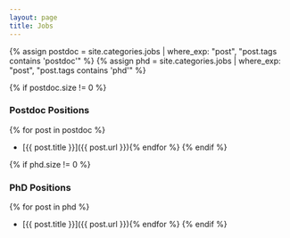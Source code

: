 ```yaml
---
layout: page
title: Jobs
---
```


{% assign postdoc = site.categories.jobs | where_exp: "post", "post.tags contains 'postdoc'" %}
{% assign phd = site.categories.jobs | where_exp: "post", "post.tags contains 'phd'" %}

{% if postdoc.size != 0 %}
### Postdoc Positions
{% for post in postdoc %}
- [{{ post.title }}]({{ post.url }}){% endfor %}
{% endif %}

{% if phd.size != 0 %}
### PhD Positions
{% for post in phd %}
- [{{ post.title }}]({{ post.url }}){% endfor %}
{% endif %}